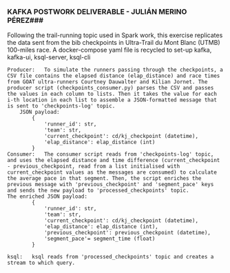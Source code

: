 ### KAFKA POSTWORK DELIVERABLE - JULIÁN MERINO PÉREZ###

Following the trail-running topic used in Spark work, this exercise replicates the data sent from the bib checkpoints in Ultra-Trail du Mont Blanc (UTMB) 100-miles race.
A docker-compose yaml file is recycled to set-up kafka, kafka-ui, ksql-server, ksql-cli
   
    Producer:   To simulate the runners passing through the checkpoints, a CSV file contains the elapsed distance (elap_distance) and race times from GOAT ultra-runners Courtney Dauwalter and Kilian Jornet. The producer script (checkpoints_consumer.py) parses the CSV and passes the values in each column to lists. Then it takes the value for each i-th location in each list to assemble a JSON-formatted message that is sent to 'checkpoints-log' topic.
        JSON payload:
            {
                'runner_id': str,
                'team': str,
                'current_checkpoint': cd/kj_checkpoint (datetime),
                'elap_distance': elap_distance (int)
            }
    Consumer:   The consumer script reads from 'checkpoints-log' topic, and uses the elapsed distance and time difference (current_checkpoint - previous_checkpoint, read from a list initialised with current_checkpoint values as the messages are consumed) to calculate the average pace in that segment. Then, the script enriches the previous message with 'previous_checkpoint' and 'segment_pace' keys and sends the new payload to 'processed_checkpoints' topic.
    The enriched JSON payload:
            {
                'runner_id': str,
                'team': str,
                'current_checkpoint': cd/kj_checkpoint (datetime),
                'elap_distance': elap_distance (int),
                'previous_checkpoint': previous_checkpoint (datetime),
                'segment_pace'= segment_time (float)
            }

    ksql:   ksql reads from 'processed_checkpoints' topic and creates a stream to which query.